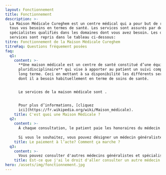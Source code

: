 ```yaml
---
layout: Fonctionnement
title: Fonctionnement
description: >-
  La Maison Médicale Cureghem est un centre médical qui a pour but de répondre à
  tous vos besoins en termes de santé. Les services sont assurés par des
  spécialistes qualifiés dans les domaines dont vous avez besoin. Les différents
  services sont repris dans le tableau ci-dessous:
titre: Fonctionnement de la Maison Médicale Cureghem
titreFaq: Questions fréquement posées
faq:
  q1:
    content: >-
      **Une maison médicale est un centre de santé constitué d’une équipe
      pluridisciplinaire** qui vise à apporter au patient un suivi complet à
      long terme. Ceci en mettant à sa disponibilité les différents services
      dont il a besoin habituellement en terme de soins de santé.


      Le services de la maison médicale sont .


      Pour plus d’informations, [cliquez
      ici](https://fr.wikipedia.org/wiki/Maison_médicale).
    title: C'est quoi une Maison Médicale ?
  q2:
    content: >-
      À chaque consultation, le patient paie les honoraires du médecin et se fait rembourser par sa mutuelle.
      
      Si vous le souhaitez, vous pouvez désigner un médecin généraliste comme médecin traitant. Ce dernier détiendra la globalité  de votre dossier médical.
    title: Le paiement à l’acte? Comment ça marche ?
  q3:
    content: >-
      Vous pouvez consulter d'autres médecins généralistes et spécialistes en dehors de la Maison Médicale et vous serez remboursés d'une manière normale. Nous rappelons que notre système vous laisse la liberté de choix de prestataire.
    title: Est-ce que j'ai le droit d'aller consulter un autre médecin ?
hero: /assets/img/fonctionnement.jpg
---
```

